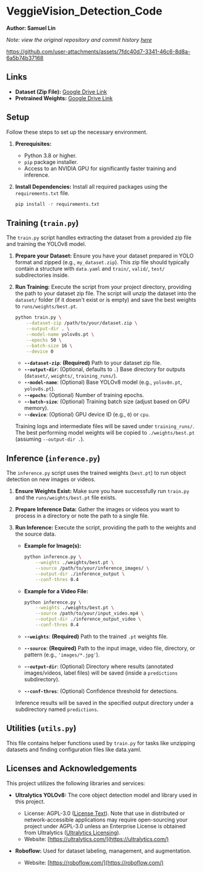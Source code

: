 # VeggieVision_Detection_Code

**Author: Samuel Lin**

*Note: view the original repository and commit history [here](https://github.com/smlin2000/VeggieVision_Detection_Code)*

https://github.com/user-attachments/assets/7fdc40d7-3341-46c6-8d8a-6a5b74b37168

## Links

* **Dataset (Zip File):** [Google Drive Link](https://drive.google.com/file/d/1gh45LaWQiIdfAwP6mkHSnf4-eVR3eRey/view?usp=sharing)
* **Pretrained Weights:** [Google Drive Link](https://drive.google.com/drive/folders/1A0hT3nWyXW8v9qHJvXDUGcWWZQl4K9uU?usp=sharing)

## Setup

Follow these steps to set up the necessary environment.

1.  **Prerequisites:**
    * Python 3.8 or higher.
    * `pip` package installer.
    * Access to an NVIDIA GPU for significantly faster training and inference.

2.  **Install Dependencies:**
    Install all required packages using the `requirements.txt` file.
    ```bash
    pip install -r requirements.txt
    ```

## Training (`train.py`)

The `train.py` script handles extracting the dataset from a provided zip file and training the YOLOv8 model.

1.  **Prepare your Dataset:** Ensure you have your dataset prepared in YOLO format and zipped (e.g., `my_dataset.zip`). This zip file should typically contain a structure with `data.yaml` and `train/`, `valid/`, `test/` subdirectories inside.

2.  **Run Training:**
    Execute the script from your project directory, providing the path to your dataset zip file. The script will unzip the dataset into the `dataset/` folder (if it doesn't exist or is empty) and save the best weights to `runs/weights/best.pt`.

    ```bash
    python train.py \
        --dataset-zip /path/to/your/dataset.zip \
        --output-dir . \
        --model-name yolov8s.pt \
        --epochs 50 \
        --batch-size 16 \
        --device 0
    ```

    * **`--dataset-zip`**: **(Required)** Path to your dataset zip file.
    * **`--output-dir`**: (Optional, defaults to `.`) Base directory for outputs (`dataset/`, `weights/`, `training_runs/`).
    * **`--model-name`**: (Optional) Base YOLOv8 model (e.g., `yolov8n.pt`, `yolov8s.pt`).
    * **`--epochs`**: (Optional) Number of training epochs.
    * **`--batch-size`**: (Optional) Training batch size (adjust based on GPU memory).
    * **`--device`**: (Optional) GPU device ID (e.g., `0`) or `cpu`.

    Training logs and intermediate files will be saved under `training_runs/`. The best performing model weights will be copied to `./weights/best.pt` (assuming `--output-dir .`).

## Inference (`inference.py`)

The `inference.py` script uses the trained weights (`best.pt`) to run object detection on new images or videos.

1.  **Ensure Weights Exist:** Make sure you have successfully run `train.py` and the `runs/weights/best.pt` file exists.

2.  **Prepare Inference Data:** Gather the images or videos you want to process in a directory or note the path to a single file.

3.  **Run Inference:**
    Execute the script, providing the path to the weights and the source data.

    * **Example for Image(s):**
        ```bash
        python inference.py \
            --weights ./weights/best.pt \
            --source /path/to/your/inference_images/ \
            --output-dir ./inference_output \
            --conf-thres 0.4
        ```

    * **Example for a Video File:**
        ```bash
        python inference.py \
            --weights ./weights/best.pt \
            --source /path/to/your/input_video.mp4 \
            --output-dir ./inference_output_video \
            --conf-thres 0.4
        ```

    * **`--weights`**: **(Required)** Path to the trained `.pt` weights file.
    * **`--source`**: **(Required)** Path to the input image, video file, directory, or pattern (e.g., `'images/*.jpg'`).
    * **`--output-dir`**: (Optional) Directory where results (annotated images/videos, label files) will be saved (inside a `predictions` subdirectory).
    * **`--conf-thres`**: (Optional) Confidence threshold for detections.

    Inference results will be saved in the specified output directory under a subdirectory named `predictions`.

## Utilities (`utils.py`)

This file contains helper functions used by `train.py` for tasks like unzipping datasets and finding configuration files like data.yaml.

## Licenses and Acknowledgements

This project utilizes the following libraries and services:

* **Ultralytics YOLOv8:** The core object detection model and library used in this project.
    * License: AGPL-3.0 ([License Text](https://www.gnu.org/licenses/agpl-3.0.en.html)). Note that use in distributed or network-accessible applications may require open-sourcing your project under AGPL-3.0 unless an Enterprise License is obtained from Ultralytics ([Ultralytics Licensing](https://www.ultralytics.com/license)).
    * Website: [https://ultralytics.com/](https://ultralytics.com/)

* **Roboflow:** Used for dataset labeling, management, and augmentation.
    * Website: [https://roboflow.com/](https://roboflow.com/)
